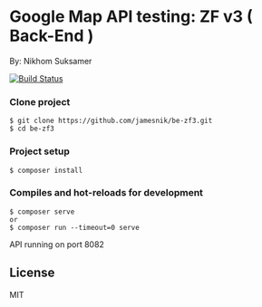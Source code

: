 # Google Map API testing: ZF v3 ( Back-End )

By: Nikhom Suksamer

[![Build Status](https://travis-ci.org/joemccann/dillinger.svg?branch=master)](https://travis-ci.org/joemccann/dillinger)

### Clone project
```
$ git clone https://github.com/jamesnik/be-zf3.git
$ cd be-zf3
```

### Project setup
```
$ composer install
```

### Compiles and hot-reloads for development
```
$ composer serve
or
$ composer run --timeout=0 serve
```

API running on port 8082


License
----

MIT
